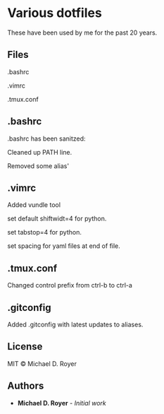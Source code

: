 # Various dotfiles 

These have been used by me for the past 20 years.

## Files

.bashrc

.vimrc

.tmux.conf


## .bashrc

.bashrc has been sanitzed:

Cleaned up PATH line.

Removed some alias'

## .vimrc

Added vundle tool

set default shiftwidt=4 for python.

set tabstop=4 for python.

set spacing for yaml files at end of file.

## .tmux.conf

Changed control prefix from ctrl-b to ctrl-a

## .gitconfig

Added .gitconfig with latest updates to aliases.

## License

MIT © Michael D. Royer

## Authors
 
 * **Michael D. Royer** - *Initial work*
